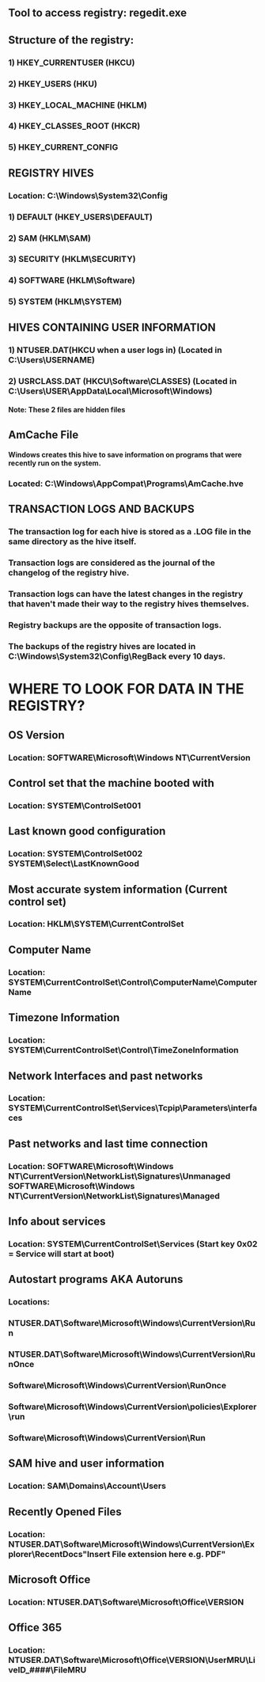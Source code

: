 ## Tool to access registry: regedit.exe

## Structure of the registry:

### 1) HKEY_CURRENTUSER (HKCU)

### 2) HKEY_USERS (HKU)

### 3) HKEY_LOCAL_MACHINE (HKLM)

### 4) HKEY_CLASSES_ROOT (HKCR)

### 5) HKEY_CURRENT_CONFIG 

## REGISTRY HIVES

### Location: C:\Windows\System32\Config

### 1) DEFAULT (HKEY_USERS\DEFAULT)

### 2) SAM (HKLM\SAM)

### 3) SECURITY (HKLM\SECURITY)

### 4) SOFTWARE (HKLM\Software)

### 5) SYSTEM (HKLM\SYSTEM)

## HIVES CONTAINING USER INFORMATION

### 1) NTUSER.DAT(HKCU when a user logs in) (Located in C:\Users\USERNAME\)

### 2) USRCLASS.DAT (HKCU\Software\CLASSES) (Located in C:\Users\USER\AppData\Local\Microsoft\Windows)

#### Note: These 2 files are hidden files

## AmCache File

#### Windows creates this hive to save information on programs that were recently run on the system.

### Located: C:\Windows\AppCompat\Programs\AmCache.hve

## TRANSACTION LOGS AND BACKUPS

### The transaction log for each hive is stored as a .LOG file in the same directory as the hive itself.

### Transaction logs are considered as the journal of the changelog of the registry hive.

### Transaction logs can have the latest changes in the registry that haven't made their way to the registry hives themselves.

### Registry backups are the opposite of transaction logs.

### The backups of the registry hives are located in C:\Windows\System32\Config\RegBack every 10 days.

# WHERE TO LOOK FOR DATA IN THE REGISTRY?

## OS Version

### Location: SOFTWARE\Microsoft\Windows NT\CurrentVersion

## Control set that the machine booted with

### Location: SYSTEM\ControlSet001

## Last known good configuration 

### Location: SYSTEM\ControlSet002 SYSTEM\Select\LastKnownGood

## Most accurate system information (Current control set)

### Location: HKLM\SYSTEM\CurrentControlSet

## Computer Name

### Location: SYSTEM\CurrentControlSet\Control\ComputerName\ComputerName

## Timezone Information

### Location: SYSTEM\CurrentControlSet\Control\TimeZoneInformation

## Network Interfaces and past networks

### Location: SYSTEM\CurrentControlSet\Services\Tcpip\Parameters\interfaces

## Past networks and last time connection

### Location: SOFTWARE\Microsoft\Windows NT\CurrentVersion\NetworkList\Signatures\Unmanaged SOFTWARE\Microsoft\Windows NT\CurrentVersion\NetworkList\Signatures\Managed

## Info about services

### Location: SYSTEM\CurrentControlSet\Services (Start key 0x02 = Service will start at boot)

## Autostart programs AKA Autoruns

### Locations:

### NTUSER.DAT\Software\Microsoft\Windows\CurrentVersion\Run

### NTUSER.DAT\Software\Microsoft\Windows\CurrentVersion\RunOnce

### Software\Microsoft\Windows\CurrentVersion\RunOnce

### Software\Microsoft\Windows\CurrentVersion\policies\Explorer\run

### Software\Microsoft\Windows\CurrentVersion\Run

## SAM hive and user information

### Location: SAM\Domains\Account\Users

## Recently Opened Files

### Location: NTUSER.DAT\Software\Microsoft\Windows\CurrentVersion\Explorer\RecentDocs\"Insert File extension here e.g. PDF"

## Microsoft Office

### Location: NTUSER.DAT\Software\Microsoft\Office\VERSION

## Office 365

### Location: NTUSER.DAT\Software\Microsoft\Office\VERSION\UserMRU\LiveID_####\FileMRU
